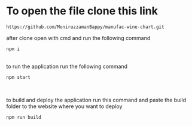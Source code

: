 # To open the file clone this link

```
https://github.com/MoniruzzamanBappy/manufac-wine-chart.git
```

after clone open with cmd  and run the following command
<br/>

```
npm i
```
<br/>
to run the application run the following command
<br/>

```
npm start
```
<br/>

to build and deploy the application run this command and paste the build folder to the website where you want to deploy
<br/>

```sh
npm run build
```
